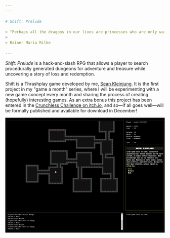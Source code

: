 ```yaml
---
---

# Shift: Prelude

> "Perhaps all the dragons in our lives are princesses who are only waiting to see us act, just  once, with beauty and courage. Perhaps everything that frightens us is, in its deepest essence something helpless that wants our love."
>
> Rainer Maria Rilke

---
```


*Shift: Prelude* is a hack-and-slash RPG that allows a player to search procedurally generated dungeons for adventure and treasure while uncovering a story of loss and redemption.

Shift is a Thrashplay game developed by me, [Sean Kleinjung](https://github.com/skleinjung/). It is the first project in my "game a month" series, where I will be experimenting with a new game concept every month and sharing the process of creating (hopefully) interesting games. As an extra bonus this project has been entered in the [Crunchless Challenge on itch.io](https://itch.io/jam/crunchless-challenge), and so&mdash;if all goes well&mdash;will be formally published and available for download in December!

![Shift week one screenshot](../assets/shift/week_1.png)